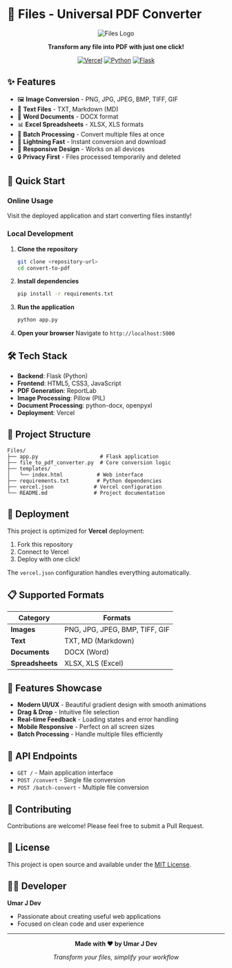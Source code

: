 # 📄 Files - Universal PDF Converter

<div align="center">

![Files Logo](https://img.shields.io/badge/Files-PDF%20Converter-blue?style=for-the-badge&logo=files&logoColor=white)

**Transform any file into PDF with just one click!**

[![Vercel](https://img.shields.io/badge/Deployed%20on-Vercel-black?style=flat-square&logo=vercel)](https://vercel.com)
[![Python](https://img.shields.io/badge/Python-3.8+-blue?style=flat-square&logo=python)](https://python.org)
[![Flask](https://img.shields.io/badge/Flask-2.0+-green?style=flat-square&logo=flask)](https://flask.palletsprojects.com)

</div>

## ✨ Features

- 🖼️ **Image Conversion** - PNG, JPG, JPEG, BMP, TIFF, GIF
- 📝 **Text Files** - TXT, Markdown (MD)
- 📄 **Word Documents** - DOCX format
- 📊 **Excel Spreadsheets** - XLSX, XLS formats
- 🚀 **Batch Processing** - Convert multiple files at once
- 💨 **Lightning Fast** - Instant conversion and download
- 📱 **Responsive Design** - Works on all devices
- 🔒 **Privacy First** - Files processed temporarily and deleted

## 🎯 Quick Start

### Online Usage
Visit the deployed application and start converting files instantly!

### Local Development

1. **Clone the repository**
   ```bash
   git clone <repository-url>
   cd convert-to-pdf
   ```

2. **Install dependencies**
   ```bash
   pip install -r requirements.txt
   ```

3. **Run the application**
   ```bash
   python app.py
   ```

4. **Open your browser**
   Navigate to `http://localhost:5000`

## 🛠️ Tech Stack

- **Backend**: Flask (Python)
- **Frontend**: HTML5, CSS3, JavaScript
- **PDF Generation**: ReportLab
- **Image Processing**: Pillow (PIL)
- **Document Processing**: python-docx, openpyxl
- **Deployment**: Vercel

## 📁 Project Structure

```
Files/
├── app.py                    # Flask application
├── file_to_pdf_converter.py  # Core conversion logic
├── templates/
│   └── index.html           # Web interface
├── requirements.txt         # Python dependencies
├── vercel.json             # Vercel configuration
└── README.md               # Project documentation
```

## 🚀 Deployment

This project is optimized for **Vercel** deployment:

1. Fork this repository
2. Connect to Vercel
3. Deploy with one click!

The `vercel.json` configuration handles everything automatically.

## 📋 Supported Formats

| Category | Formats |
|----------|---------|
| **Images** | PNG, JPG, JPEG, BMP, TIFF, GIF |
| **Text** | TXT, MD (Markdown) |
| **Documents** | DOCX (Word) |
| **Spreadsheets** | XLSX, XLS (Excel) |

## 🎨 Features Showcase

- **Modern UI/UX** - Beautiful gradient design with smooth animations
- **Drag & Drop** - Intuitive file selection
- **Real-time Feedback** - Loading states and error handling
- **Mobile Responsive** - Perfect on all screen sizes
- **Batch Processing** - Handle multiple files efficiently

## 🔧 API Endpoints

- `GET /` - Main application interface
- `POST /convert` - Single file conversion
- `POST /batch-convert` - Multiple file conversion

## 🤝 Contributing

Contributions are welcome! Please feel free to submit a Pull Request.

## 📄 License

This project is open source and available under the [MIT License](LICENSE).

## 👨‍💻 Developer

**Umar J Dev**
- Passionate about creating useful web applications
- Focused on clean code and user experience

---

<div align="center">

**Made with ❤️ by Umar J Dev**

*Transform your files, simplify your workflow*

</div>